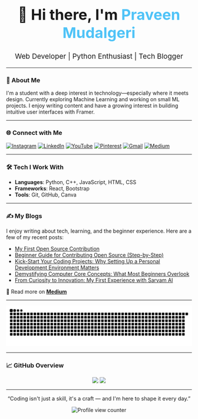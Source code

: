 <h1 align="center" style="font-size: 2.5rem;">👋 Hi there, I'm <span style="color:#4FC3F7;">Praveen Mudalgeri</span></h1>

<p align="center" style="font-size: 1.2rem;">
  Web Developer | Python Enthusiast | Tech Blogger
</p>

---

### 🚀 About Me

I'm a student with a deep interest in technology—especially where it meets design. Currently exploring Machine Learning and working on small ML projects. I enjoy writing content and have a growing interest in building intuitive user interfaces with Framer.

---

### 🌐 Connect with Me

<p align="left">
  <a href="https://instagram.com/codefitness.py" target="_blank"><img src="https://img.shields.io/badge/Instagram-%23E4405F?style=flat-square&logo=instagram&logoColor=white" alt="Instagram"/></a>
  <a href="https://www.linkedin.com/in/praveen-m-71816b2a1/" target="_blank"><img src="https://img.shields.io/badge/LinkedIn-%230077B5?style=flat-square&logo=linkedin&logoColor=white" alt="LinkedIn"/></a>
  <a href="https://youtube.com/@indianpero" target="_blank"><img src="https://img.shields.io/badge/YouTube-%23FF0000?style=flat-square&logo=youtube&logoColor=white" alt="YouTube"/></a>
  <a href="https://pinterest.com/VeensAdds" target="_blank"><img src="https://img.shields.io/badge/Pinterest-%23E60023?style=flat-square&logo=pinterest&logoColor=white" alt="Pinterest"/></a>
  <a href="mailto:veensadds@gmail.com"><img src="https://img.shields.io/badge/Gmail-D14836?style=flat-square&logo=gmail&logoColor=white" alt="Gmail"/></a>
  <a href="https://medium.com/@praveenmudalgeri05" target="_blank"><img src="https://img.shields.io/badge/Medium-%2312100E?style=flat-square&logo=medium&logoColor=white" alt="Medium"/></a>
</p>

---

### 🛠️ Tech I Work With

- **Languages**: Python, C++, JavaScript, HTML, CSS  
- **Frameworks**: React, Bootstrap  
- **Tools**: Git, GitHub, Canva

---

### ✍️ My Blogs

I enjoy writing about tech, learning, and the beginner experience. Here are a few of my recent posts:

- [My First Open Source Contribution](https://medium.com/@praveenmudalgeri05/my-first-open-source-contribution-9b316b86d1a5)
- [Beginner Guide for Contributing Open Source (Step-by-Step)](https://medium.com/@praveenmudalgeri05/beginner-guide-for-contributing-open-source-step-by-step-e217dd77f991)
- [Kick-Start Your Coding Projects: Why Setting Up a Personal Development Environment Matters](https://medium.com/@praveenmudalgeri05/kick-start-your-coding-projects-why-setting-up-a-personal-development-environment-matters-491271365dae)
- [Demystifying Computer Core Concepts: What Most Beginners Overlook](https://medium.com/@praveenmudalgeri05/demystifying-computer-core-concepts-what-most-beginners-overlook-02e4eeece766)
- [From Curiosity to Innovation: My First Experience with Sarvam AI](https://medium.com/@praveenmudalgeri05/from-curiosity-to-innovation-my-first-experience-with-sarvam-ai-72842c41120a)

📖 Read more on [**Medium**](https://medium.com/@praveenmudalgeri05)

---

<picture>
  <source media="(prefers-color-scheme: dark)" srcset="dist/github-snake-dark.svg?palette=github-dark" />
  <source media="(prefers-color-scheme: light)" srcset="dist/github-snake.svg" />
  <img alt="GitHub contribution Snake game" src="dist/github-snake.svg" />
</picture>

---

### 📈 GitHub Overview

<p align="center">
  <img src="https://github-readme-stats.vercel.app/api?username=PraveenMudalgeri&show_icons=true&hide_border=true&theme=transparent" width="48%" />
  <img src="https://github-readme-streak-stats.herokuapp.com/?user=PraveenMudalgeri&hide_border=true&theme=transparent" width="48%" />
</p>

---

<p align="center" style="font-size: 0.9rem;">
  “Coding isn't just a skill, it's a craft — and I'm here to shape it every day.”
</p>

<p align="center">
  <img src="https://komarev.com/ghpvc/?username=PraveenMudalgeri&label=Profile%20Views&color=0e75b6&style=flat" alt="Profile view counter"/>
</p>

